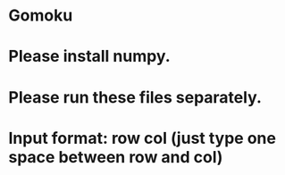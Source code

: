 # Gomoku
# Please install numpy.
# Please run these files separately.
# Input format: row col (just type one space between row and col)
